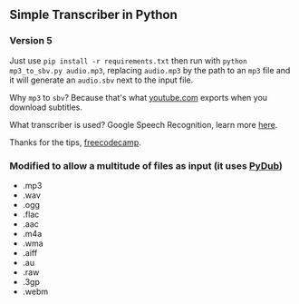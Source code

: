 ## Simple Transcriber in Python
### Version 5

Just use `pip install -r requirements.txt` then run with `python mp3_to_sbv.py audio.mp3`, replacing `audio.mp3` by the path to an `mp3` file and it will generate an `audio.sbv` next to the input file.

Why `mp3` to `sbv`? Because that's what [youtube.com](https://www.youtube.com/) exports when you download subtitles.

What transcriber is used? Google Speech Recognition, learn more [here](https://github.com/Uberi/speech_recognition/blob/master/examples/audio_transcribe.py).

Thanks for the tips, [freecodecamp](https://www.freecodecamp.org/news/python-requirementstxt-explained/).

### Modified to allow a multitude of files as input (it uses [PyDub](https://github.com/jiaaro/pydub))
- .mp3
- .wav
- .ogg
- .flac
- .aac
- .m4a
- .wma
- .aiff
- .au
- .raw
- .3gp
- .webm
